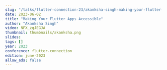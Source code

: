 ```yaml
---
slug: "/talks/flutter-connection-23/akanksha-singh-making-your-flutter-apps-accessible"
date: 2023-06-02
title: "Making Your Flutter Apps Accessible"
author: "Akanksha Singh"
video: NFX_zqJEGJA
thumbnail: thumbnails/akanksha.png
slides:
tags: []
year: 2023
conference: flutter-connection
edition: june-2023
allow_ads: false
---
```

